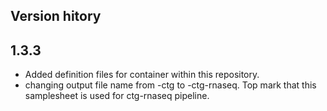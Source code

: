 ## Version hitory

## 1.3.3
- Added definition files for container within this repository.
- changing output file name from -ctg to -ctg-rnaseq. Top mark that this samplesheet is used for ctg-rnaseq pipeline.
